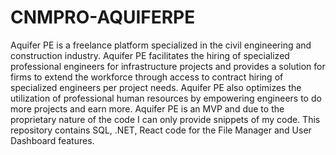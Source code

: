 # CNMPRO-AQUIFERPE
Aquifer PE is a freelance platform specialized in the civil engineering and construction industry. Aquifer PE facilitates the hiring of specialized professional engineers for infrastructure projects and provides a solution for firms to extend the workforce through access to contract hiring of specialized engineers per project needs. Aquifer PE also optimizes the utilization of professional human resources by empowering engineers to do more projects and earn more. Aquifer PE is an MVP and due to the proprietary nature of the code I can only provide snippets of my code. This repository contains SQL, .NET, React code for the File Manager and User Dashboard features.

